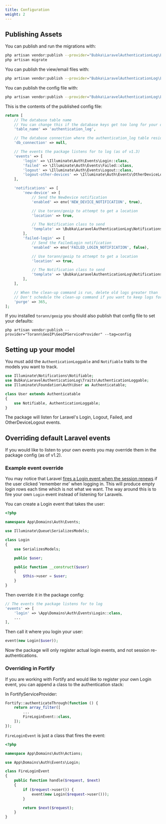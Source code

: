 ```yaml
---
title: Configuration
weight: 2
---
```


## Publishing Assets

You can publish and run the migrations with:

```bash
php artisan vendor:publish --provider="Bubka\LaravelAuthenticationLog\LaravelAuthenticationLogServiceProvider" --tag="authentication-log-migrations"
php artisan migrate
```

You can publish the view/email files with:
```bash
php artisan vendor:publish --provider="Bubka\LaravelAuthenticationLog\LaravelAuthenticationLogServiceProvider" --tag="authentication-log-views"
```

You can publish the config file with:
```bash
php artisan vendor:publish --provider="Bubka\LaravelAuthenticationLog\LaravelAuthenticationLogServiceProvider" --tag="authentication-log-config"
```

This is the contents of the published config file:

```php
return [
    // The database table name
    // You can change this if the database keys get too long for your driver
    'table_name' => 'authentication_log',

    // The database connection where the authentication_log table resides. Leave empty to use the default
    'db_connection' => null,

    // The events the package listens for to log (as of v1.3)
    'events' => [
        'login' => \Illuminate\Auth\Events\Login::class,
        'failed' => \Illuminate\Auth\Events\Failed::class,
        'logout' => \Illuminate\Auth\Events\Logout::class,
        'logout-other-devices' => \Illuminate\Auth\Events\OtherDeviceLogout::class,
    ],

    'notifications' => [
        'new-device' => [
            // Send the NewDevice notification
            'enabled' => env('NEW_DEVICE_NOTIFICATION', true),

            // Use torann/geoip to attempt to get a location
            'location' => true,

            // The Notification class to send
            'template' => \Bubka\LaravelAuthenticationLog\Notifications\NewDevice::class,
        ],
        'failed-login' => [
            // Send the FailedLogin notification
            'enabled' => env('FAILED_LOGIN_NOTIFICATION', false),

            // Use torann/geoip to attempt to get a location
            'location' => true,

            // The Notification class to send
            'template' => \Bubka\LaravelAuthenticationLog\Notifications\FailedLogin::class,
        ],
    ],

    // When the clean-up command is run, delete old logs greater than `purge` days
    // Don't schedule the clean-up command if you want to keep logs forever.
    'purge' => 365,
];
```

If you installed `torann/geoip` you should also publish that config file to set your defaults:

```
php artisan vendor:publish --provider="Torann\GeoIP\GeoIPServiceProvider" --tag=config
```

## Setting up your model

You must add the `AuthenticationLoggable` and `Notifiable` traits to the models you want to track.

```php
use Illuminate\Notifications\Notifiable;
use Bubka\LaravelAuthenticationLog\Traits\AuthenticationLoggable;
use Illuminate\Foundation\Auth\User as Authenticatable;

class User extends Authenticatable
{
    use Notifiable, AuthenticationLoggable;
}
```

The package will listen for Laravel's Login, Logout, Failed, and OtherDeviceLogout events.

## Overriding default Laravel events

If you would like to listen to your own events you may override them in the package config (as of v1.2).

### Example event override

You may notice that Laravel [fires a Login event when the session renews](https://github.com/laravel/framework/blob/master/src/Illuminate/Auth/SessionGuard.php#L149) if the user clicked 'remember me' when logging in. This will produce empty login rows each time which is not what we want. The way around this is to fire your own `Login` event instead of listening for Laravels.

You can create a Login event that takes the user:

```php
<?php

namespace App\Domains\Auth\Events;

use Illuminate\Queue\SerializesModels;

class Login
{
    use SerializesModels;

    public $user;

    public function __construct($user)
    {
        $this->user = $user;
    }
}
```

Then override it in the package config:

```php
// The events the package listens for to log
'events' => [
    'login' => \App\Domains\Auth\Events\Login::class,
    ...
],
```

Then call it where you login your user:

```php
event(new Login($user));
```

Now the package will only register actual login events, and not session re-authentications.

### Overriding in Fortify

If you are working with Fortify and would like to register your own Login event, you can append a class to the authentication stack:

In FortifyServiceProvider:

```php
Fortify::authenticateThrough(function () {
    return array_filter([
        ...
        FireLoginEvent::class,
    ]);
});
```

`FireLoginEvent` is just a class that fires the event:

```php
<?php

namespace App\Domains\Auth\Actions;

use App\Domains\Auth\Events\Login;

class FireLoginEvent
{
    public function handle($request, $next)
    {
        if ($request->user()) {
            event(new Login($request->user()));
        }

        return $next($request);
    }
}
```
